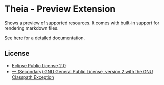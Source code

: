 # Theia - Preview Extension

Shows a preview of supported resources. It comes with built-in support for rendering markdown files.

See [here](https://www.theia-ide.org/doc/index.html) for a detailed documentation.

## License

- [Eclipse Public License 2.0](http://www.eclipse.org/legal/epl-2.0/)
- [一 (Secondary) GNU General Public License, version 2 with the GNU Classpath Exception](https://projects.eclipse.org/license/secondary-gpl-2.0-cp)